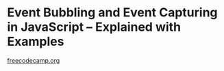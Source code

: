 # Event Bubbling and Event Capturing in JavaScript – Explained with Examples

[freecodecamp.org](https://www.freecodecamp.org/news/event-bubbling-and-event-capturing-in-javascript/#how-does-event-stoppropagation-work)
